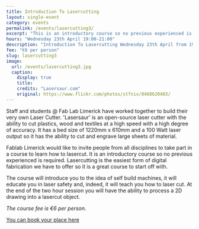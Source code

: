 ```yaml
---
title: Introduction To Lasercutting
layout: single-event
category: events
permalink: /events/lasercutting3/
excerpt: "This is an introductory course so no previous experienced is required. Lasercutting is the easiest form of digital fabrication we have to offer so it is a great course to start off with."
hours: "Wednesday 23th April 19:00-21:00"
description: "Introduction To Lasercutting Wednesday 23th April from 19:00 to 21:00"
fee: "€6 per person"
slug: lasercutting3
image:
  url: /events/lasercutting3.jpg
  caption:
    display: true
    title: 
    credits: "Lasersaur.com"
    original: https://www.flickr.com/photos/stfnix/8468620403/
---
```


Staff and students @ Fab Lab Limerick have worked together to build their very own Laser Cutter. 'Lasersaur' is an open-source laser cutter with the ability to cut plastics, wood and textiles at a high speed with a high degree of accuracy. It has a bed size of 1220mm x 610mm and a 100 Watt laser output so it has the ability to cut and engrave large sheets of material.

Fablab Limerick would like to invite people from all disciplines to take part in a course to learn how to lasercut. It is an introductory course so no previous experienced is required. Lasercutting is the easiest form of digital fabrication we have to offer so it is a great course to start off with.

The course will introduce you to the idea of self build machines, it will educate you in laser safety and, indeed, it will teach you how to laser cut. At the end of the two hour session you will have the ability to process a 2D drawing into a lasercut object.

*The course fee is €6 per person.*

[You can book your place here](http://fablablimerick.ticketleap.com/introduction-to-lasercutting3/)